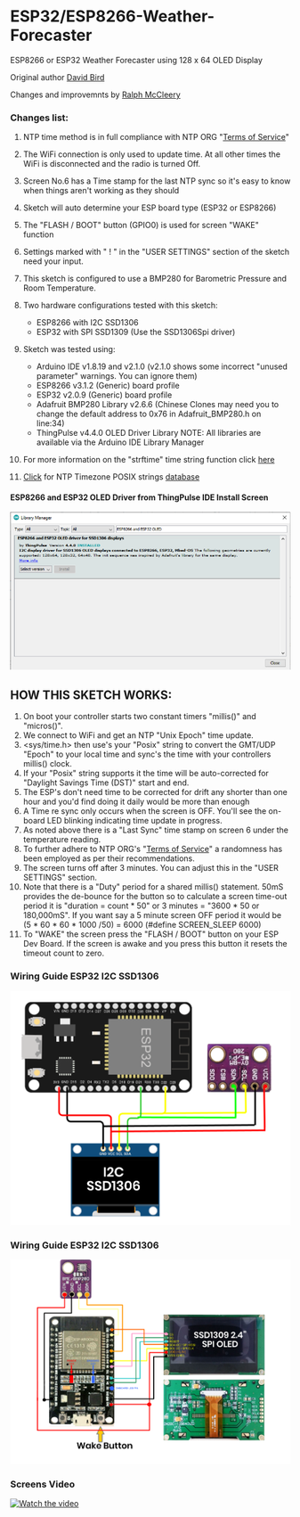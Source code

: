 # ESP32/ESP8266-Weather-Forecaster

ESP8266 or ESP32 Weather Forecaster using 128 x 64 OLED Display

Original author [David Bird](<http://g6ejd.dynu.com/>)

Changes and improvemnts by [Ralph McCleery](https://github.com/macca448)

### Changes list:
  1.  NTP time method is in full compliance with NTP ORG "[Terms of Service](https://www.ntppool.org/tos.html)"
  2.  The WiFi connection is only used to update time. At all other times the WiFi is disconnected and the radio is turned Off.
  3.  Screen No.6 has a Time stamp for the last NTP sync so it's easy to know when things aren't working as they should
  4.  Sketch will auto determine your ESP board type (ESP32 or ESP8266)
  5.  The "FLASH / BOOT" button (GPIO0) is used for screen "WAKE" function
  6.  Settings marked with " ! " in the "USER SETTINGS" section of the sketch need your input.
  7.  This sketch is configured to use a BMP280 for Barometric Pressure and Room Temperature.
  8.  Two hardware configurations tested with this sketch: 
      * ESP8266 with I2C SSD1306
      * ESP32 with SPI SSD1309  (Use the SSD1306Spi driver)
  9.  Sketch was tested using:
      * Arduino IDE v1.8.19 and v2.1.0              (v2.1.0 shows some incorrect "unused parameter" warnings. You can ignore them)
      * ESP8266 v3.1.2 (Generic) board profile
      * ESP32   v2.0.9 (Generic) board profile
      * Adafruit BMP280 Library v2.6.6              (Chinese Clones may need you to change the default address to 0x76 in Adafruit_BMP280.h on line:34)
      * ThingPulse v4.4.0 OLED Driver Library
       NOTE: All libraries are available via the Arduino IDE Library Manager

  10. For more information on the "strftime" time string function click [here](https://cplusplus.com/reference/ctime/strftime/)
  11. [Click](https://github.com/nayarsystems/posix_tz_db/blob/master/zones.csv) for NTP Timezone POSIX strings [database](https://github.com/nayarsystems/posix_tz_db/blob/master/zones.csv)


#### ESP8266 and ESP32 OLED Driver from ThingPulse IDE Install Screen
![ThingPulse](https://github.com/macca448/ESP_Weather_Predictor/blob/main/esp_weather_predictor/assets/thingpulse_library.png)


## HOW THIS SKETCH WORKS:
  1. On boot your controller starts two constant timers "millis()" and "micros()".
  2. We connect to WiFi and get an NTP "Unix Epoch" time update.
  3. <sys/time.h> then use's your "Posix" string  to convert the GMT/UDP "Epoch" to your local time and sync's the time with your controllers millis() clock.
  4. If your "Posix" string supports it the time will be auto-corrected for "Daylight Savings Time (DST)" start and end.
  5. The ESP's don't need time to be corrected for drift any shorter than one hour and you'd find doing it daily would be more than enough
  6. A Time re sync only occurs when the screen is OFF. You'll see the on-board LED blinking indicating time update in progress.
  7. As noted above there is a "Last Sync" time stamp on screen 6 under the temperature reading.
  8. To further adhere to NTP ORG's "[Terms of Service](https://www.ntppool.org/tos.html)" a randomness has been employed as per their recommendations.
  9. The screen turns off after 3 minutes. You can adjust this in the "USER SETTINGS" section.
  10. Note that there is a "Duty" period for a shared millis() statement. 50mS provides the de-bounce for the button so to calculate a screen time-out period it is "duration = count * 50" or  3 minutes = "3600 * 50 or 180,000mS". If you want say a 5 minute screen OFF period it would be (5 * 60 * 60 * 1000 /50) = 6000 (#define SCREEN_SLEEP 6000)
  11. To "WAKE" the screen press the "FLASH / BOOT" button on your ESP Dev Board. If the screen is awake and you press this button it resets the timeout count to zero.


### Wiring Guide ESP32 I2C SSD1306
![I2C ESP32 SSD1306](https://github.com/macca448/ESP_Weather_Predictor/blob/main/esp_weather_predictor/assets/ESP32_OLED_I2C.png)


### Wiring Guide ESP32 I2C SSD1306
![SPI ESP32 SSD1309](https://github.com/macca448/ESP_Weather_Predictor/blob/main/esp_weather_predictor/assets/OLED_SPI_BMP_ESP32.png)


### Screens Video
[![Watch the video](https://img.youtube.com/vi/-4ZAevAfWxo/maxresdefault.jpg)](https://youtu.be/-4ZAevAfWxo)
